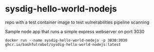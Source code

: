 # sysdig-hello-world-nodejs

repo with a test container image to test vulnerabilities pipeline scanning

Sample node app that runs a simple express webserver on port 3030

`docker run --name sysdig-hello-world-nodejs -p 3030:3030 ghcr.io/bashfulrobot/sysdig-hello-world-nodejs:latest`
